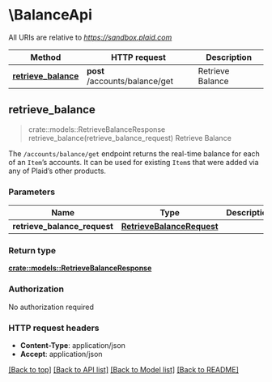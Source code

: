 # \BalanceApi

All URIs are relative to *https://sandbox.plaid.com*

Method | HTTP request | Description
------------- | ------------- | -------------
[**retrieve_balance**](BalanceApi.md#retrieve_balance) | **post** /accounts/balance/get | Retrieve Balance



## retrieve_balance

> crate::models::RetrieveBalanceResponse retrieve_balance(retrieve_balance_request)
Retrieve Balance

The `/accounts/balance/get` endpoint returns the real-time balance for each of an `Item`’s accounts. It can be used for existing `Item`s that were added via any of Plaid’s other products.

### Parameters


Name | Type | Description  | Required | Notes
------------- | ------------- | ------------- | ------------- | -------------
**retrieve_balance_request** | [**RetrieveBalanceRequest**](RetrieveBalanceRequest.md) |  | [required] |

### Return type

[**crate::models::RetrieveBalanceResponse**](RetrieveBalanceResponse.md)

### Authorization

No authorization required

### HTTP request headers

- **Content-Type**: application/json
- **Accept**: application/json

[[Back to top]](#) [[Back to API list]](../README.md#documentation-for-api-endpoints) [[Back to Model list]](../README.md#documentation-for-models) [[Back to README]](../README.md)

